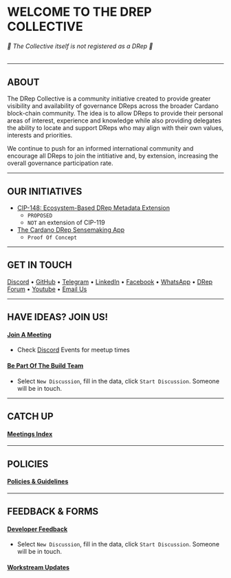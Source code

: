 # WELCOME TO THE DREP COLLECTIVE
###### 🛑 The Collective itself is not registered as a DRep 🛑
---

## ABOUT
The DRep Collective is a community initiative created to provide greater visibility and availability of governance DReps across the broader Cardano block-chain community. The idea is to allow DReps to provide their personal areas of interest, experience and knowledge while also providing delegates the ability to locate and support DReps who may align with their own values, interests and priorities.

We continue to push for an informed international community and encourage all DReps to join the intitiative and, by extension, increasing the overall governance participation rate.

---

## OUR INITIATIVES
- [CIP-148: Ecosystem-Based DRep Metadata Extension](https://dev-drep.vercel.app/cip148)
   - `PROPOSED`
   - `NOT` an extension of CIP-119
- [The Cardano DRep Sensemaking App](https://dev-drep.vercel.app/)
   - `Proof Of Concept`
 
---

## GET IN TOUCH

[Discord](https://discord.gg/VHzZCBxNDm) • [GitHub](https://github.com/DRep-Collective/) • [Telegram](https://t.me/+Y1HJLBoLK-UyNDc5) • [LinkedIn](https://www.linkedin.com/company/the-drep-collective/) • [Facebook](https://www.facebook.com/profile.php?id=61572466194346) • [WhatsApp](https://chat.whatsapp.com/KZVsqc3GrLhIkkyMX6KKYR) • [DRep Forum](https://linktr.ee/drepforum) • [Youtube](https://www.youtube.com/@TheDRepCollective) • [Email Us](mailto:thedrepcollective@gmail.com)

---

## HAVE IDEAS? JOIN US!

#### [Join A Meeting](https://meet.jit.si/Drep-Collective)
   - Check [Discord](https://discord.gg/VHzZCBxNDm) Events for meetup times
 
#### [Be Part Of The Build Team](https://github.com/orgs/DRep-Collective/discussions/categories/workstream_onboarding)
   - Select `New Discussion`, fill in the data, click `Start Discussion`. Someone will be in touch.

---

## CATCH UP

#### [Meetings Index](https://github.com/DRep-Collective/Landing/blob/main/docs/meetings/index.md)

---

## POLICIES

#### [Policies & Guidelines](https://github.com/DRep-Collective/Landing/blob/main/docs/organization/index.md)

---

## FEEDBACK & FORMS

#### [Developer Feedback](https://github.com/orgs/DRep-Collective/discussions/categories/developer_feedback)
- Select `New Discussion`, fill in the data, click `Start Discussion`. Someone will be in touch.

#### [Workstream Updates](https://github.com/orgs/DRep-Collective/discussions/categories/workstream_report)


